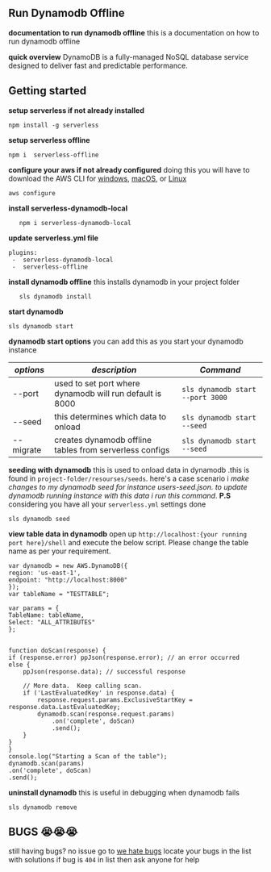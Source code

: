 ## Run Dynamodb Offline
**documentation to run dynamodb offline** 
this is a documentation on how to run dynamodb offline

**quick overview** DynamoDB is a fully-managed NoSQL database service designed to deliver fast and predictable performance.

## Getting started

**setup serverless if not already installed** 

    npm install -g serverless

**setup serverless offline**

    npm i  serverless-offline

**configure your aws if not already configured** 
doing this you will have to download the AWS CLI for [windows](https://docs.aws.amazon.com/cli/latest/userguide/install-windows.html), [macOS](https://docs.aws.amazon.com/cli/latest/userguide/install-macos.html), or [Linux](https://docs.aws.amazon.com/cli/latest/userguide/install-linux.html)

    aws configure

**install serverless-dynamodb-local**

       npm i serverless-dynamodb-local 
       
       
**update serverless.yml file**

    plugins:
     -  serverless-dynamodb-local
     -  serverless-offline



**install dynamodb offline**
this installs dynamodb in your project folder
 

       sls dynamodb install

 


**start dynamodb** 

    sls dynamodb start

 **dynamodb start options**
 you can add this as you start your dynamodb instance
 
|*options*| *description*  | *Command*  | 
|--|--|--|
|--port  | used to set port where dynamodb will run default is 8000  | `sls dynamodb start --port 3000` 
|--seed  | this determines which data to onload  | `sls dynamodb start --seed`
|--migrate | creates dynamodb offline tables from serverless configs   | `sls dynamodb start --seed`	



**seeding with dynamodb**
this is used to onload data in dynamodb .this is found in `project-folder/resourses/seeds`. here's a case scenario i *make changes to my dynamodb seed for instance users-seed.json. to update dynamodb running instance with this data i run this command*. **P.S**  considering you have all your `serverless.yml` settings done 

    sls dynamodb seed

**view table data in dynamodb** 
open up `http://localhost:{your running port here}/shell` 
and execute the below script. Please change the table name as per your requirement.

```
var dynamodb = new AWS.DynamoDB({
region: 'us-east-1',
endpoint: "http://localhost:8000"
});
var tableName = "TESTTABLE";

var params = {
TableName: tableName,
Select: "ALL_ATTRIBUTES"
};


function doScan(response) {
if (response.error) ppJson(response.error); // an error occurred
else {
    ppJson(response.data); // successful response

    // More data.  Keep calling scan.
    if ('LastEvaluatedKey' in response.data) {
        response.request.params.ExclusiveStartKey = response.data.LastEvaluatedKey;
        dynamodb.scan(response.request.params)
            .on('complete', doScan)
            .send();
    }
}
}
console.log("Starting a Scan of the table");
dynamodb.scan(params)
.on('complete', doScan)
.send();
```
**uninstall dynamodb**
this is useful in debugging when dynamodb fails

    sls dynamodb remove

## BUGS 😭😭😭
still having bugs? no issue go to 
[we hate bugs](https://github.com/yellowcardfinancial/we-hate-bugs) locate your bugs in the list with solutions 
if bug is `404` in list then ask anyone for help









